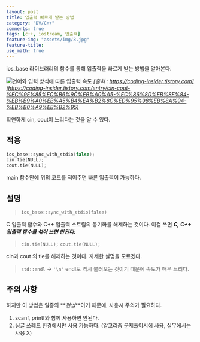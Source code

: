 ```yaml
---
layout: post
title: 입출력 빠르게 받는 방법
category: "DV/C++"
comments: true
tags: [c++, iostream, 입출력]
feature-img: "assets/img/8.jpg"
feature-title:
use_math: true
---
```


ios_base 라이브러리의 함수를 통해 입출력을 빠르게 받는 방법을 알아본다.

![언어와 입력 방식에 따른 입출력 속도](https://img1.daumcdn.net/thumb/R1280x0/?scode=mtistory2&fname=https%3A%2F%2Fk.kakaocdn.net%2Fdn%2Fb1JQxK%2FbtqyAbHnybT%2FAR800lD5yXLMSPR3tUiCc0%2Fimg.png) _[출처 : https://coding-insider.tistory.com](https://coding-insider.tistory.com/entry/cin-cout-%EC%9E%85%EC%B6%9C%EB%A0%A5-%EC%86%8D%EB%8F%84-%EB%B9%A0%EB%A5%B4%EA%B2%8C%ED%95%98%EB%8A%94-%EB%B0%A9%EB%B2%95)_

확연하게 cin, cout이 느리다는 것을 알 수 있다.

## 적용

```c++
ios_base::sync_with_stdio(false);
cin.tie(NULL);
cout.tie(NULL);
```

main 함수안에 위의 코드를 적어주면 빠른 입출력이 가능하다.

## 설명

> `ios_base::sync_with_stdio(false)`

C 입출력 함수와 C++ 입출력 스트림의 동기화를 해제하는 것이다. 이걸 쓰면 **_C, C++ 입출력 함수를 섞어 쓰면 안된다._**

> `cin.tie(NULL);` `cout.tie(NULL);`

cin과 cout 의 tie를 해제하는 것이다. 자세한 설명을 모르겠다.

> `std::endl` -> `'\n'`
> endl도 역시 불러오는 것이기 때문에 속도가 매우 느리다.

## 주의 사항

하지만 이 방법은 일종의 **_편법_**이기 때문에, 사용시 주의가 필요하다.

1. scanf, printf와 함께 사용하면 안된다.
2. 싱글 쓰레드 환경에서만 사용 가능하다. (알고리즘 문제풀이시에 사용, 실무에서는 사용 X)

